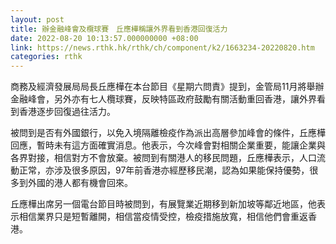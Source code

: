 ```yaml
---
layout: post
title: 辦金融峰會及欖球賽　丘應樺稱讓外界看到香港回復活力
date: 2022-08-20 10:13:57.000000000 +08:00
link: https://news.rthk.hk/rthk/ch/component/k2/1663234-20220820.htm
categories: rthk
---
```


商務及經濟發展局局長丘應樺在本台節目《星期六問責》提到，金管局11月將舉辦金融峰會，另外亦有七人欖球賽，反映特區政府鼓勵有關活動重回香港，讓外界看到香港逐步回復過往活力。

被問到是否有外國銀行，以免入境隔離檢疫作為派出高層參加峰會的條件，丘應樺回應，暫時未有這方面確實消息。他表示，今次峰會對相關企業重要，能讓企業與各界對接，相信對方不會放棄。被問到有關港人的移民問題，丘應樺表示，人口流動正常，亦涉及很多原因，97年前香港亦經歷移民潮，認為如果能保持優勢，很多到外國的港人都有機會回來。

丘應樺出席另一個電台節目時被問到，有展覽業近期移到新加坡等鄰近地區，他表示相信業界只是短暫離開，相信當疫情受控，檢疫措施放寬，相信他們會重返香港。
